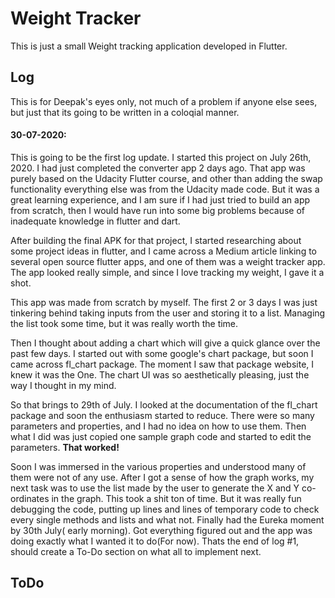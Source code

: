 # Weight Tracker
This is just a small Weight tracking application developed in Flutter. 

## Log
This is for Deepak's eyes only, not much of a problem if anyone else sees, but just that its going to be written in a coloqial manner.

#### 30-07-2020:
This is going to be the first log update. I started this project on July 26th, 2020. I had just completed the converter app 2 days ago. That app was purely based on the Udacity Flutter course, and other than adding the swap functionality everything else was from the Udacity made code. But it was a great learning experience, and I am sure if I had just tried to build an app from scratch, then I would have run into some big problems because of inadequate knowledge in flutter and dart.

After building the final APK for that project, I started researching about some project ideas in flutter, and I came across a Medium article linking to several open source flutter apps, and one of them was a weight tracker app. The app looked really simple, and since I love tracking my weight, I gave it a shot.

This app was made from scratch by myself. The first 2 or 3 days I was just tinkering behind taking inputs from the user and storing it to a list. Managing the list took some time, but it was really worth the time.

Then I thought about adding a chart which will give a quick glance over the past few days. I started out with some google's chart package, but soon I came across fl_chart package. The moment I saw that package website, I knew it was the One. The chart UI was so aesthetically pleasing, just the way I thought in my mind.

So that brings to 29th of July. I looked at the documentation of the fl_chart package and soon the enthusiasm started to reduce. There were so many parameters and properties, and I had no idea on how to use them. Then what I did was just copied one sample graph code and started to edit the parameters. **That worked!**

Soon I was immersed in the various properties and understood many of them were not of any use. After I got a sense of how the graph works, my next task was to use the list made by the user to generate the X and Y co-ordinates in the graph. This took a shit ton of time. But it was really fun debugging the code, putting up lines and lines of temporary code to check every single methods and lists and what not. Finally had the Eureka moment by 30th July( early morning). Got everything figured out and the app was doing exactly what I wanted it to do(For now). Thats the end of log #1, should create a To-Do section on what all to implement next.

## ToDo
